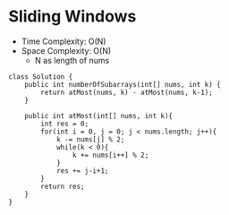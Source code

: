 # Sliding Windows
* Time Complexity: O(N)
* Space Complexity: O(N)
	* N as length of nums
```
class Solution {
    public int numberOfSubarrays(int[] nums, int k) {
        return atMost(nums, k) - atMost(nums, k-1);
    }

    public int atMost(int[] nums, int k){
        int res = 0;
        for(int i = 0, j = 0; j < nums.length; j++){
            k -= nums[j] % 2;
            while(k < 0){
                k += nums[i++] % 2;
            }
            res += j-i+1;
        }
        return res;
    }
}
```